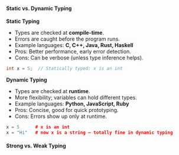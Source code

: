 #### Static vs. Dynamic Typing

**Static Typing**
- Types are checked at **compile-time**.
- Errors are caught before the program runs.
- Example languages: **C, C++, Java, Rust, Haskell**
- Pros: Better performance, early error detection.
- Cons: Can be verbose (unless type inference helps).

```cpp
int x = 5;  // Statically typed: x is an int
```

**Dynamic Typing**
- Types are checked at **runtime**.
- More flexibility; variables can hold different types.
- Example languages: **Python, JavaScript, Ruby**
- Pros: Concise, good for quick prototyping.
- Cons: Errors show up only at runtime.

```cpp
x = 5      # x is an int
x = "Hi"   # now x is a string — totally fine in dynamic typing
```



#### Strong vs. Weak Typing



